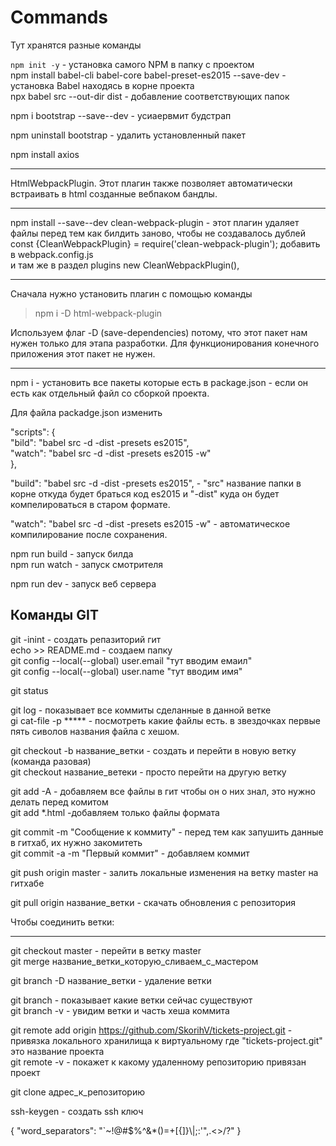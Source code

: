 # Commands
Тут хранятся разные команды



`npm init -y`  - установка самого NPM в папку с проектом </br>
npm install babel-cli babel-core babel-preset-es2015 --save-dev   - установка Babel находясь в корне проекта</br>
npx babel src --out-dir dist   - добавление соответствующих папок</br>

npm i bootstrap --save--dev   - усиаервмит будстрап </br>

npm uninstall bootstrap   -  удалить установленный пакет </br>


npm install axios

---------------------
HtmlWebpackPlugin. Этот плагин также позволяет автоматически встраивать в html созданные вебпаком бандлы.</br>


------
npm install --save--dev clean-webpack-plugin  - этот плагин удаляет файлы перед тем как билдить заново, чтобы не создавалось дублей
const {CleanWebpackPlugin} = require('clean-webpack-plugin');  добавить в webpack.config.js </br>
и там же в раздел  plugins    new CleanWebpackPlugin(), 


----
Сначала нужно установить плагин с помощью команды </br>

> npm i -D  html-webpack-plugin</br>

Используем флаг -D (save-dependencies) потому, что этот пакет нам нужен только для этапа разработки. Для функционирования конечного приложения этот пакет не нужен.</br>

-------------------



npm i   -  установить все пакеты которые есть в package.json - если он есть как отдельный файл со сборкой проекта.

Для файла packadge.json изменить


  "scripts": {</br>
    "bild": "babel src -d -dist -presets es2015",</br>
    "watch": "babel src -d -dist -presets es2015 -w"</br>
  },
 
"build": "babel src -d -dist -presets es2015",   -  "src" название папки в корне откуда будет браться код es2015 и "-dist" куда он будет компелироваться в старом формате.
 
 "watch": "babel src -d -dist -presets es2015 -w"  - автоматическое компилирование после сохранения. 


npm run build  - запуск  билда</br>
npm run watch - запуск смотрителя </br>

npm run dev  - запуск веб сервера</br>



Команды GIT
----

git -inint   - создать репазиторий гит</br>
echo >> README.md - создаем папку </br>
git config --local(--global) user.email "тут вводим емаил"</br>
git config --local(--global) user.name "тут вводим имя"</br>

git status</br>

git log  - показывает все коммиты сделанные в данной ветке</br>
gi cat-file -p ***** - посмотреть какие файлы есть. в звездочках первые пять сиволов названия файла с хешом.</br>

git checkout -b название_ветки  - создать и перейти в новую ветку (команда разовая)</br>
git checkout название_ветеки - просто перейти на другую ветку </br>

git add -A  - добавляем все файлы в гит чтобы он о них знал, это нужно делать перед комитом</br>
git add *.html   -добавляем только файлы формата </br>

git commit -m "Сообщение к коммиту"  - перед тем как запушить данные в гитхаб, их нужно закомитеть</br>
git commit -a -m "Первый коммит"  - добавляем коммит</br>


git push origin master  - залить локальные изменения на ветку master на гитхабе</br>

git pull origin название_ветки - скачать обновления с репозитория</br>

Чтобы соединить ветки:</br>

--------
git checkout master - перейти в ветку master</br>
git merge название_ветки_которую_сливаем_с_мастером</br>

git branch -D название_ветки - удаление ветки</br>

git branch - показывает какие ветки сейчас существуют</br>
git branch -v - увидим ветки и часть хеша коммита</br>


 

git remote add origin https://github.com/SkorihV/tickets-project.git   - привязка локального хранилища к виртуальному где "tickets-project.git" это название проекта </br>
git remote -v   - покажет к какому удаленному репозиторию привязан проект</br>


git clone адрес_к_репозиторию</br>


ssh-keygen - создать ssh ключ </br>


{
 	"word_separators": "`~!@#$%^&*()=+[{]}\\|;:'\",.<>/?"
}







